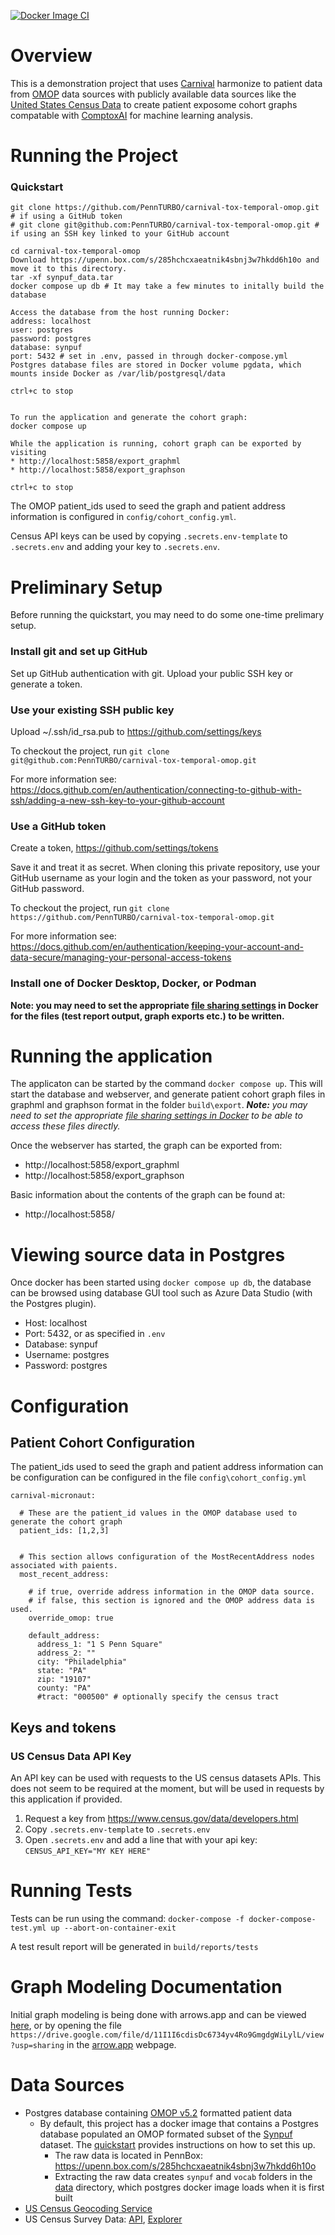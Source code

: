 [![Docker Image CI](https://github.com/PennTURBO/carnival-tox-temporal-omop/actions/workflows/docker-CI.yml/badge.svg)](https://github.com/PennTURBO/carnival-tox-temporal-omop/actions/workflows/docker-CI.yml)

# Overview
This is a demonstration project that uses [Carnival](https://github.com/carnival-data/carnival) harmonize to patient data from [OMOP](https://ohdsi.github.io/CommonDataModel/index.html) data sources with publicly available data sources like the [United States Census Data](https://www.census.gov/data/developers.html) to create patient exposome cohort graphs compatable with [ComptoxAI](https://www.comptox.ai) for machine learning analysis.

# Running the Project

### Quickstart
```
git clone https://github.com/PennTURBO/carnival-tox-temporal-omop.git # if using a GitHub token
# git clone git@github.com:PennTURBO/carnival-tox-temporal-omop.git # if using an SSH key linked to your GitHub account

cd carnival-tox-temporal-omop
Download https://upenn.box.com/s/285hchcxaeatnik4sbnj3w7hkdd6h10o and move it to this directory.
tar -xf synpuf_data.tar
docker compose up db # It may take a few minutes to initally build the database

Access the database from the host running Docker:
address: localhost
user: postgres
password: postgres
database: synpuf
port: 5432 # set in .env, passed in through docker-compose.yml
Postgres database files are stored in Docker volume pgdata, which mounts inside Docker as /var/lib/postgresql/data

ctrl+c to stop


To run the application and generate the cohort graph:
docker compose up

While the application is running, cohort graph can be exported by visiting
* http://localhost:5858/export_graphml
* http://localhost:5858/export_graphson

ctrl+c to stop
```

The OMOP patient_ids used to seed the graph and patient address information is configured in `config/cohort_config.yml`.

Census API keys can be used by copying `.secrets.env-template` to `.secrets.env` and adding your key to `.secrets.env`.

# Preliminary Setup

Before running the quickstart, you may need to do some one-time prelimary setup.

### Install git and set up GitHub 

Set up GitHub authentication with git. Upload your public SSH key or generate a token.

### Use your existing SSH public key

Upload ~/.ssh/id_rsa.pub to https://github.com/settings/keys

To checkout the project, run `git clone git@github.com:PennTURBO/carnival-tox-temporal-omop.git`

For more information see:
https://docs.github.com/en/authentication/connecting-to-github-with-ssh/adding-a-new-ssh-key-to-your-github-account

### Use a GitHub token

Create a token, https://github.com/settings/tokens

Save it and treat it as secret. When cloning this private repository, use your GitHub username as your login and the token as your password, not your GitHub password.

To checkout the project, run `git clone https://github.com/PennTURBO/carnival-tox-temporal-omop.git`

For more information see:
https://docs.github.com/en/authentication/keeping-your-account-and-data-secure/managing-your-personal-access-tokens

### Install one of Docker Desktop, Docker, or Podman

**Note: you may need to set the appropriate [file sharing settings](https://docs.docker.com/desktop/settings/windows/#file-sharing) in Docker for the files (test report output, graph exports etc.) to be written.**
<!-- 

https://podman.io/getting-started/installation
https://podman-desktop.io/docs/Installation

## Unimplemented quickstart steps

```
docker compose up db -d
docker compose up carnival

Open a browser to check API endpoints:
http://localhost:5858
http://localhost:5858/endpoint

ctrl+c to stop
```

## Detailed Setup
### Prerequisites: Docker and git

On [Windows](https://docs.docker.com/desktop/windows/install/) and [Mac](https://docs.docker.com/desktop/mac/install/), install Docker Desktop. 


Note that as non-profit institutions, we can use the free "Personal" license.

[Docker Licensing FAQ](https://www.docker.com/pricing/faq)
*I am a researcher at a university (or another not-for-profit institution); do I or my research assistants need to purchase a Pro, Team, or Business subscription to use Docker Desktop?*

*No. You and your assistants may use Docker Desktop for free with a Docker Personal subscription.*

### 1. Clone Carnival Micronaut

```
git clone https://github.com/carnival-data/carnival-demo-biomedical.git
cd carnival-demo-biomedical
```

### 2. Build and run the app

```
docker compose build
docker compose up
```

After a few minutes, there should be a server running at `http://localhost:5858`.

API endpoints will serve JSON responses containing the case and control cohorts ([API Documentation](https://github.com/carnival-data/carnival-demo-biomedical/blob/master/docs/ResearchAnswersApi.raml)):

```
http://localhost:5858/case_patients
http://localhost:5858/control_patients
```

## Set up instructions for running the app with less Docker

Prerequisite: JDK 11, Docker, git

### 1. Clone Carnival Micronaut

```
git clone https://github.com/carnival-data/carnival-demo-biomedical.git
cd carnival-demo-biomedical
```
-->
<!--
### 3. Create Home Directory

The Carnival Micronaut Home directory will us the working directory for Carnival Micronaut.  It will include all configuration and data.

Set an environment variable to point to the home directory:

```
export CARNIVAL_MICRONAUT_HOME=/full/path/to/carnival-micronaut/carnival-micronaut-home
```
-->
<!--
### 2. Start the database using Docker

```
docker compose build db
docker compose up db
# To run in the background as a daemon use:
# docker compose up -d db
```

### 3. Build and run the app

```
./gradlew run
```

After a few minutes, there should be a server running at http://localhost:5858.

## Testing with Docker
Run tests with the following:
```
docker compose -f docker-compose-test.yml up
```
This will run the unit tests. The test results will be printed in the docker log. An exit code of 0 will be returned if the tests pass, otherwise a non-zero code will be returned.

-->

# Running the application
The applicaton can be started by the command `docker compose up`. This will start the database and webserver, and generate patient cohort graph files in graphml and graphson format in the folder `build\export`. _**Note:** you may need to set the appropriate [file sharing settings in Docker](https://docs.docker.com/desktop/settings/windows/#file-sharing) to be able to access these files directly._

Once the webserver has started, the graph can be exported from:
* http://localhost:5858/export_graphml
* http://localhost:5858/export_graphson

Basic information about the contents of the graph can be found at:
* http://localhost:5858/

# Viewing source data in Postgres

Once docker has been started using `docker compose up db`, the database can be browsed using database GUI tool such as Azure Data Studio (with the Postgres plugin).
* Host: localhost
* Port: 5432, or as specified in `.env`
* Database: synpuf
* Username: postgres
* Password: postgres

# Configuration

## Patient Cohort Configuration
The patient_ids used to seed the graph and patient address information can be configuration can be configured in the file `config\cohort_config.yml`

```
carnival-micronaut:

  # These are the patient_id values in the OMOP database used to generate the cohort graph
  patient_ids: [1,2,3]


  # This section allows configuration of the MostRecentAddress nodes associated with paients.
  most_recent_address:

    # if true, override address information in the OMOP data source.
    # if false, this section is ignored and the OMOP address data is used.
    override_omop: true

    default_address:
      address_1: "1 S Penn Square"
      address_2: ""
      city: "Philadelphia"
      state: "PA"
      zip: "19107"
      county: "PA"
      #tract: "000500" # optionally specify the census tract
```

## Keys and tokens
### US Census Data API Key
An API key can be used with requests to the US census datasets APIs. This does not seem to be required at the moment, but will be used in requests by this application if provided.

  1. Request a key from https://www.census.gov/data/developers.html
  2. Copy `.secrets.env-template` to `.secrets.env`
  3. Open `.secrets.env` and add a line that with your api key: ```CENSUS_API_KEY="MY KEY HERE" ```
  

# Running Tests

Tests can be run using the command:
`docker-compose -f docker-compose-test.yml up --abort-on-container-exit`

A test result report will be generated in `build/reports/tests`

# Graph Modeling Documentation
Initial graph modeling is being done with arrows.app and can be viewed [here](https://arrows.app/#/googledrive/ids=11I1I6cdisDc6734yv4Ro9GmgdgWiLylL), or by opening the file `https://drive.google.com/file/d/11I1I6cdisDc6734yv4Ro9GmgdgWiLylL/view?usp=sharing` in the [arrow.app](arrows.app) webpage.

# Data Sources
  * Postgres database containing [OMOP v5.2](https://ohdsi.github.io/CommonDataModel/cdm53.html) formatted patient data
    * By default, this project has a docker image that contains a Postgres database populated an OMOP formated subset of the [Synpuf](https://www.cms.gov/data-research/statistics-trends-and-reports/medicare-claims-synthetic-public-use-files) dataset. The [quickstart](https://github.com/PennTURBO/carnival-tox-temporal-omop/edit/location/README.md#quickstart) provides instructions on how to set this up.
      * The raw data is located in PennBox: https://upenn.box.com/s/285hchcxaeatnik4sbnj3w7hkdd6h10o
      * Extracting the raw data creates `synpuf` and `vocab` folders in the [data](https://github.com/PennTURBO/carnival-tox-temporal-omop/tree/main/data) directory, which postgres docker image loads when it is first built
  * [US Census Geocoding Service](https://geocoding.geo.census.gov/geocoder/)
  * US Census Survey Data: [API](https://www.census.gov/data/developers.html), [Explorer](https://data.census.gov)
